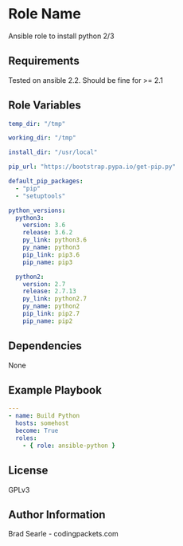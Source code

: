 Role Name
=========

Ansible role to install python 2/3

Requirements
------------

Tested on ansible 2.2. Should be fine for >= 2.1

Role Variables
--------------
```yaml
temp_dir: "/tmp"

working_dir: "/tmp"

install_dir: "/usr/local"

pip_url: "https://bootstrap.pypa.io/get-pip.py"

default_pip_packages:
  - "pip"
  - "setuptools"

python_versions:
  python3:
    version: 3.6
    release: 3.6.2
    py_link: python3.6
    py_name: python3
    pip_link: pip3.6
    pip_name: pip3

  python2:
    version: 2.7
    release: 2.7.13 
    py_link: python2.7
    py_name: python2 
    pip_link: pip2.7
    pip_name: pip2
```

Dependencies
------------

None

Example Playbook
----------------

```yaml
---
- name: Build Python
  hosts: somehost
  become: True
  roles:
    - { role: ansible-python }
```

License
-------

GPLv3

Author Information
------------------

Brad Searle - codingpackets.com

